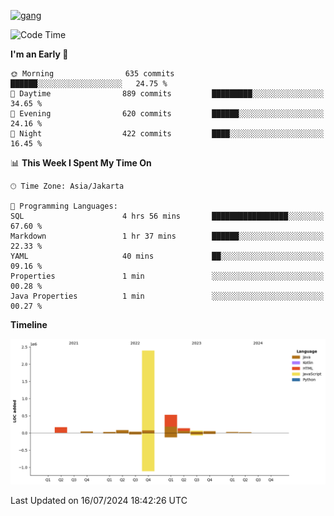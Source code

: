 <!-- [<img src='https://dev.karakun.com/assets/posts/2018-09-16-jc-java-article/3duke_suspects.jpg' alt='java'>](https://github.com/yeahbutstill) -->
[<img src='https://asset-2.tstatic.net/tribunnewswiki/foto/bank/images/Mozart.jpg' alt='gang'>](https://github.com/yeahbutstill)

<!--START_SECTION:waka-->
![Code Time](http://img.shields.io/badge/Code%20Time-2%2C742%20hrs%2046%20mins-blue)

**I'm an Early 🐤** 

```text
🌞 Morning                635 commits         ██████░░░░░░░░░░░░░░░░░░░   24.75 % 
🌆 Daytime                889 commits         █████████░░░░░░░░░░░░░░░░   34.65 % 
🌃 Evening                620 commits         ██████░░░░░░░░░░░░░░░░░░░   24.16 % 
🌙 Night                  422 commits         ████░░░░░░░░░░░░░░░░░░░░░   16.45 % 
```


📊 **This Week I Spent My Time On** 

```text
🕑︎ Time Zone: Asia/Jakarta

💬 Programming Languages: 
SQL                      4 hrs 56 mins       █████████████████░░░░░░░░   67.60 % 
Markdown                 1 hr 37 mins        ██████░░░░░░░░░░░░░░░░░░░   22.33 % 
YAML                     40 mins             ██░░░░░░░░░░░░░░░░░░░░░░░   09.16 % 
Properties               1 min               ░░░░░░░░░░░░░░░░░░░░░░░░░   00.28 % 
Java Properties          1 min               ░░░░░░░░░░░░░░░░░░░░░░░░░   00.27 % 
```

**Timeline**

![Lines of Code chart](https://raw.githubusercontent.com/yeahbutstill/yeahbutstill/main/assets/bar_graph.png)


 Last Updated on 16/07/2024 18:42:26 UTC
<!--END_SECTION:waka-->
